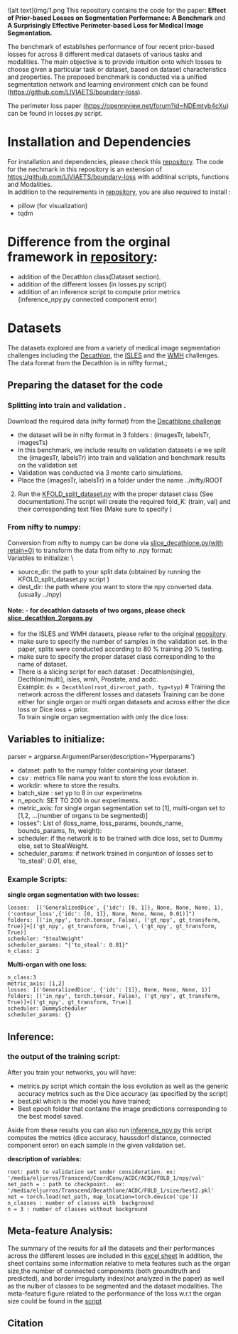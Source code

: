 ![alt text](img/1.png 
This repository contains the code for the paper: **Effect of Prior-based Losses on Segmentation Performance: A Benchmark** and **A Surprisingly Effective Perimeter-based Loss for Medical Image Segmentation.**  
  
  
The benchmark of establishes performance of four recent prior-based losses for across 8 different medical datasets of various tasks and modalities. The main objective is to provide intuition onto which losses to choose given a particular task or dataset, based on dataset characteristics and properties. The proposed benchmark is conducted via a unified segmentation network and learning environment chich can be found (https://github.com/LIVIAETS/boundary-loss).   
   
The perimeter loss paper (https://openreview.net/forum?id=NDEmtyb4cXu) can be found in losses.py script.   
   
# Installation and Dependencies  
  
For installation and dependencies, please check this [repository](https://github.com/LIVIAETS/boundary-loss). The code for the nechmark in this repository is an extension of https://github.com/LIVIAETS/boundary-loss with additinal scripts, functions and Modalities.  
In addition to the requirements in [repository](https://github.com/LIVIAETS/boundary-loss), you are also required to install :  
- pillow (for visualization)  
- tqdm  

# Difference from the orginal framework in [repository](https://github.com/LIVIAETS/boundary-loss):  
- addition of the Decathlon class(Dataset section).   
- addition of the different losses (in losses.py script)   
- addition of an inference script to compute prior metrics (inference_npy.py connected component error)   
  
  
# Datasets   
The datasets explored are from a variety of medical image segmentation challenges including the [Decathlon](http://medicaldecathlon.com), the  [ISLES](http://www.isles-challenge.org) and the [WMH](https://wmh.isi.uu.nl) challenges. The data format from the Decathlon is in niffty format.;   
  
## Preparing the dataset for the code  
### Splitting into train and validation . 

Download the required data (nifty format) from the [Decathlone challenge](http://medicaldecathlon.com)  
   - the dataset will be in nifty format in 3 folders : (imagesTr, labelsTr, imagesTs)  
   - In this benchmark, we include results on validation datasets i.e we split the (imagesTr, labelsTr) into train and validation and benchmark results on the validation set   
   - Validation was conducted via 3 monte carlo simulations.  
   - Place the (imagesTr, labelsTr) in a folder under the name ../nifty/ROOT  
2. Run the [KFOLD_split_dataset.py](https://github.com/rosanajurdi/DataSET_module) with the proper dataset class (See documentation).The script will create the required fold_K: (train, val) and their corresponding text files (Make sure to specify )   
### From nifty to numpy: 

Conversion from nifty to numpy can be done via [slice_decathlone.py(with retain=0)](https://github.com/rosanajurdi/Prior-based-Losses-for-Medical-Image-Segmentation/blob/master/slice_decathlon.py) to transform the data from nifty to .npy format:  
Variables to initialize: \\  
- source_dir: the path to your split data (obtained by running the KFOLD_split_dataset.py script )  
- dest_dir: the path where you want to store the npy converted data. (usually ../npy)  
#### Note: - for decathlon datasets of two organs, please check [slice_decathlon_2organs.py](https://github.com/rosanajurdi/Prior-based-Losses-for-Medical-Image-Segmentation/blob/master/slice_decathlon_2organs.py)  
- for the ISLES and WMH datasets, please refer to the original [repository](https://github.com/LIVIAETS/boundary-loss).  
- make sure to specify the number of samples in the validation set. In the paper,  splits were conducted according to 80 % training 20 % testing.   
- make sure to specify the proper dataset class corresponding to the name of dataset.  
- There is a slicing script for each dataset : Decathlon(single), Decthlon(multi), isles, wmh, Prostate, and acdc.  
                         Example: `ds = Decathlon(root_dir=root_path, typ=typ)` # Training the network across the different losses and datasets Training can be done either for single organ or multi organ datasets and across either the dice loss or Dice loss + prior.   
To train single organ segmentation with only the dice loss:  
  
## Variables to initialize:  
  
parser = argparse.ArgumentParser(description='Hyperparams')  
- dataset: path to the numpy folder containing your dataset.  
- csv : metrics file nama you want to store the loss evolution in.   
- workdir: where to store the results.   
- batch_size : set yp to 8 in our experimetns  
- n_epoch: SET TO 200 in our experiments.  
- metric_axis: for single organ segmentation set to [1], multi-organ set to [1,2, ...(number of organs to be segmented)]  
- losses": List of (loss_name, loss_params, bounds_name, bounds_params, fn, weight):  
- scheduler: if the network is to be trained with dice loss, set to Dummy else, set to StealWeight.  
- scheduler_params: if network trained in conjuntion of losses set to 'to_steal': 0.01, else,   
  
### Example Scripts:  
 **single organ segmentation with two losses:**  
```  
losses:  [('GeneralizedDice', {'idc': [0, 1]}, None, None, None, 1), ('contour_loss',{'idc': [0, 1]}, None, None, None, 0.01)]") 
folders: [('in_npy', torch.tensor, False), ('gt_npy', gt_transform, True)]+[('gt_npy', gt_transform, True), \ ('gt_npy', gt_transform, True)]
scheduler: "StealWeight" 
scheduler_params: "{'to_steal': 0.01}"
n_class: 2
 ```  
**Multi-organ with one loss:**
``` 
n_class:3  
metric_axis: [1,2]
losses: [('GeneralizedDice', {'idc': [1]}, None, None, None, 1)]
folders: [('in_npy', torch.tensor, False), ('gt_npy', gt_transform, True)]+[('gt_npy', gt_transform, True)]  
scheduler: DummyScheduler
scheduler_params: {}
``` 
 
 
  
  
## Inference:   
### the output of the training script: 

After you train your networks, you will have:
- metrics.py script which contain the loss evolution as well as the generic accuracy metrics such as the Dice accuracy (as specified by the script)   
- best.pkl  which is the model you have trained;   
- Best epoch folder that contains the image predictions corresponding to the best model saved.

Aside from these results you can also run [inference_npy.py](https://github.com/rosanajurdi/Prior-based-Losses-for-Medical-Image-Segmentation/blob/master/inference_npy.py)
this script computes the metrics (dice accuracy, haussdorf distance, connected component error) on each sample in the given validation set.

**description of variables:**

``` 
root: path to validation set under consideration. ex: '/media/eljurros/Transcend/CoordConv/ACDC/ACDC/FOLD_1/npy/val'
net_path = : path to checkpoint.  ex: '/media/eljurros/Transcend/Decathlone/ACDC/FOLD_1/size/best2.pkl'
net = torch.load(net_path, map_location=torch.device('cpu'))
n_classes : number of classes with  background
n = 3 : number of classes without background 
``` 

## Meta-feature Analysis:
The summary of the results for all the datasets and their performances across the different losses are included in this [excel sheet](https://github.com/rosanajurdi/Prior-based-Losses-for-Medical-Image-Segmentation/blob/master/BenchmarkResults.csv)
In addition, the sheet contains some information relative to meta features such as the organ size,the number of connected components (both groundtruth and predicted), and border irregularty index(not analyzed in the paper) as well as the nulber of classes to be segmented and the dataset modalities.
The meta-feature figure related to the performance of the loss w.r.t  the organ size could be found in the [script](https://github.com/rosanajurdi/Prior-based-Losses-for-Medical-Image-Segmentation/blob/master/meta_feature_graph.py)

## Citation  

